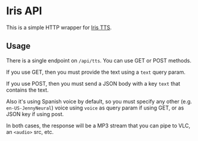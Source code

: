 # Iris API

This is a simple HTTP wrapper for [Iris TTS](https://github.com/victor141516/iris-tts).

## Usage

There is a single endpoint on `/api/tts`. You can use GET or POST methods.

If you use GET, then you must provide the text using a `text` query param.

If you use POST, then you must send a JSON body with a key `text` that contains the text.

Also it's using Spanish voice by default, so you must specify any other (e.g. `en-US-JennyNeural`) voice using `voice` as query param if using GET, or as JSON key if using post.

In both cases, the response will be a MP3 stream that you can pipe to VLC, an `<audio>` src, etc.
